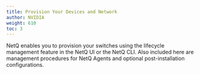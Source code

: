 ```yaml
---
title: Provision Your Devices and Network
author: NVIDIA
weight: 610
toc: 3
---
```

NetQ enables you to provision your switches using the lifecycle management feature in the NetQ UI or the NetQ CLI. Also included here are management procedures for NetQ Agents and optional post-installation configurations.
